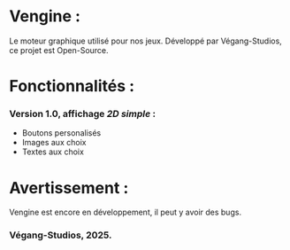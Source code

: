 # Vengine :
Le moteur graphique utilisé pour nos jeux. Développé par Végang-Studios, ce projet est Open-Source.

# Fonctionnalités :
### Version 1.0, affichage *2D simple* :
- Boutons personalisés
- Images aux choix
- Textes aux choix

# Avertissement :
Vengine est encore en développement, il peut y avoir des bugs.

### Végang-Studios, 2025.
